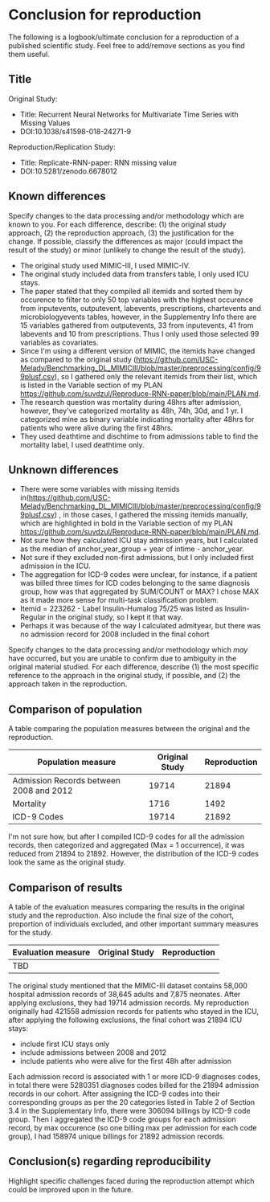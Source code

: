 # Conclusion for reproduction

The following is a logbook/ultimate conclusion for a reproduction of a published scientific study. Feel free to add/remove sections as you find them useful.

## Title

Original Study:
* Title: Recurrent Neural Networks for Multivariate Time Series with Missing Values
* DOI:10.1038/s41598-018-24271-9

Reproduction/Replication Study:
* Title: Replicate-RNN-paper: RNN missing value
* DOI:10.5281/zenodo.6678012


## Known differences

Specify changes to the data processing and/or methodology which are known to you. For each difference, describe: (1) the original study approach, (2) the reproduction approach, (3) the justification for the change. If possible, classify the differences as major (could impact the result of the study) or minor (unlikely to change the result of the study).

* The original study used MIMIC-III, I used MIMIC-IV.
* The original study included data from transfers table, I only used ICU stays. 
* The paper stated that they compiled all itemids and sorted them by occurence to filter to only 50 top variables with the highest occurence from inputevents, outputevent, labevents, prescriptions, chartevents and microbiologyevents tables, however, in the Supplementry Info there are 15 variables gathered from outputevents, 33 from inputevents, 41 from labevents and 10 from prescriptions. Thus I only used those selected 99 variables as covariates.
* Since I'm using a different version of MIMIC, the itemids have changed as compared to the original study (https://github.com/USC-Melady/Benchmarking_DL_MIMICIII/blob/master/preprocessing/config/99plusf.csv), so I gathered only the relevant itemids from their list, which is listed in the Variable section of my PLAN https://github.com/suvdzul/Reproduce-RNN-paper/blob/main/PLAN.md. 
* The research question was mortality during 48hrs after admission, however, they've categorized mortality as 48h, 74h, 30d, and 1 yr. I categorized mine as binary variable indicating mortality after 48hrs for patients who were alive during the first 48hrs.
* They used deathtime and dischtime to from admissions table to find the mortality label, I used deathtime only.


## Unknown differences

* There were some variables with missing itemids in(https://github.com/USC-Melady/Benchmarking_DL_MIMICIII/blob/master/preprocessing/config/99plusf.csv) , in those cases, I gathered the missing itemids manually, which are highlighted in bold in the Variable section of my PLAN https://github.com/suvdzul/Reproduce-RNN-paper/blob/main/PLAN.md. 
* Not sure how they calculated ICU stay admission years, but I calculated as the median of anchor_year_group + year of intime - anchor_year. 
* Not sure if they excluded non-first admissions, but I only included first admission in the ICU. 
* The aggregation for ICD-9 codes were unclear, for instance, if a patient was billed three times for ICD codes belonging to the same diagnosis group, how was that aggregated by SUM/COUNT or MAX? I chose MAX as it made more sense for multi-task classification problem.
* Itemid = 223262 - Label Insulin-Humalog 75/25 was listed as Insulin-Regular in the original study, so I kept it that way.
* Perhaps it was because of the way I calculated admityear, but there was no admission record for 2008 included in the final cohort


Specify changes to the data processing and/or methodology which *may* have occurred, but you are unable to confirm due to ambiguity in the original material studied. For each difference, describe (1) the most specific reference to the approach in the original study, if possible, and (2) the approach taken in the reproduction.

## Comparison of population

A table comparing the population measures between the original and the reproduction.

Population measure | Original Study | Reproduction
--- | --- | ---
Admission Records between 2008 and 2012 | 19714 | 21894
Mortality |1716 | 1492
ICD-9 Codes| 19714 | 21892

I'm not sure how, but after I compiled ICD-9 codes for all the admission records, then categorized and aggregated (Max = 1 occurrence), it was reduced from 21894 to 21892. However, the distribution of the ICD-9 codes look the same as the original study.

## Comparison of results

A table of the evaluation measures comparing the results in the original study and the reproduction. Also include the final size of the cohort, proportion of individuals excluded, and other important summary measures for the study.

Evaluation measure | Original Study | Reproduction
--- | --- | ---
TBD | | 

The original study mentioned that the MIMIC-III dataset contains 58,000 hospital admission records of 38,645 adults and 7,875 neonates. After applying exclusions, they had 19714 admission records. My reproduction originally had 421558 admission records for patients who stayed in the ICU, after applying the following exclusions, the final cohort was 21894 ICU stays:
- include first ICU stays only
- include admissions between 2008 and 2012
- include patients who were alive for the first 48h after admission

Each admission record is associated with 1 or more ICD-9 diagnoses codes, in total there were 5280351 diagnoses codes billed for the 21894 admission records in our cohort. After assigning the ICD-9 codes into their corresponding groups as per the 20 categories listed in Table 2 of Section 3.4 in the Supplementary Info, there were 306094 billings by ICD-9 code group. Then I aggregated the ICD-9 code groups for each admission record, by max occurence (so one billing max per admission for each code group), I had 158974 unique billings for 21892 admission records.

## Conclusion(s) regarding reproducibility

Highlight specific challenges faced during the reproduction attempt which could be improved upon in the future.
